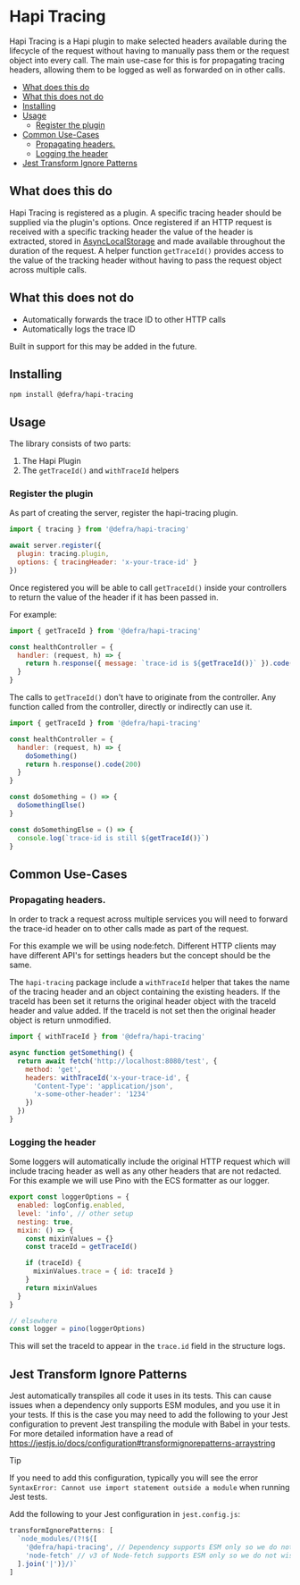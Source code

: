# Hapi Tracing

Hapi Tracing is a Hapi plugin to make selected headers available during the lifecycle of the request without having to
manually pass them or the request object into every call.
The main use-case for this is for propagating tracing headers, allowing them to be logged as well as forwarded on in
other calls.

- [What does this do](#what-does-this-do)
- [What this does not do](#what-this-does-not-do)
- [Installing](#installing)
- [Usage](#usage)
  - [Register the plugin](#register-the-plugin)
- [Common Use-Cases](#common-use-cases)
  - [Propagating headers.](#propagating-headers)
  - [Logging the header](#logging-the-header)
- [Jest Transform Ignore Patterns](#jest-transform-ignore-patterns)

## What does this do

Hapi Tracing is registered as a plugin. A specific tracing header should be supplied via the plugin's options.
Once registered if an HTTP request is received with a specific tracking header the value of the header is extracted,
stored in [AsyncLocalStorage](https://nodejs.org/api/async_context.html) and made available throughout the duration of the request.
A helper function `getTraceId()` provides access to the value of the tracking header without having to pass the request
object across multiple calls.

## What this does not do

- Automatically forwards the trace ID to other HTTP calls
- Automatically logs the trace ID

Built in support for this may be added in the future.

## Installing

`npm install @defra/hapi-tracing`

## Usage

The library consists of two parts:

1. The Hapi Plugin
2. The `getTraceId()` and `withTraceId` helpers

### Register the plugin

As part of creating the server, register the hapi-tracing plugin.

```js
import { tracing } from '@defra/hapi-tracing'

await server.register({
  plugin: tracing.plugin,
  options: { tracingHeader: 'x-your-trace-id' }
})
```

Once registered you will be able to call `getTraceId()` inside your controllers to return the value of the header if it
has been passed in.

For example:

```js
import { getTraceId } from '@defra/hapi-tracing'

const healthController = {
  handler: (request, h) => {
    return h.response({ message: `trace-id is ${getTraceId()}` }).code(200)
  }
}
```

The calls to `getTraceId()` don't have to originate from the controller. Any function called from the controller,
directly or indirectly can use it.

```js
import { getTraceId } from '@defra/hapi-tracing'

const healthController = {
  handler: (request, h) => {
    doSomething()
    return h.response().code(200)
  }
}

const doSomething = () => {
  doSomethingElse()
}

const doSomethingElse = () => {
  console.log(`trace-id is still ${getTraceId()}`)
}
```

## Common Use-Cases

### Propagating headers.

In order to track a request across multiple services you will need to forward the trace-id header on to other calls made
as part of the request.

For this example we will be using node:fetch. Different HTTP clients may have different API's for settings headers but
the concept should be the same.

The `hapi-tracing` package include a `withTraceId` helper that takes the name of the tracing header and an object
containing the existing headers.
If the traceId has been set it returns the original header object with the traceId header and value added. If the
traceId is not set then the original header object is return unmodified.

```js
import { withTraceId } from '@defra/hapi-tracing'

async function getSomething() {
  return await fetch('http://localhost:8080/test', {
    method: 'get',
    headers: withTraceId('x-your-trace-id', {
      'Content-Type': 'application/json',
      'x-some-other-header': '1234'
    })
  })
}
```

### Logging the header

Some loggers will automatically include the original HTTP request which will include tracing header as well as any other
headers that are not redacted.
For this example we will use Pino with the ECS formatter as our logger.

```js
export const loggerOptions = {
  enabled: logConfig.enabled,
  level: 'info', // other setup
  nesting: true,
  mixin: () => {
    const mixinValues = {}
    const traceId = getTraceId()

    if (traceId) {
      mixinValues.trace = { id: traceId }
    }
    return mixinValues
  }
}

// elsewhere
const logger = pino(loggerOptions)
```

This will set the traceId to appear in the `trace.id` field in the structure logs.

## Jest Transform Ignore Patterns

Jest automatically transpiles all code it uses in its tests. This can cause issues when a dependency only supports ESM
modules, and you use it in your tests. If this is the case you may need to add the following to your Jest configuration
to prevent Jest transpiling the module with Babel in your tests.
For more detailed information have a read of https://jestjs.io/docs/configuration#transformignorepatterns-arraystring

> [!TIP]
> If you need to add this configuration, typically you will see the error
> `SyntaxError: Cannot use import statement outside a module` when running Jest tests.

Add the following to your Jest configuration in `jest.config.js`:

```js
transformIgnorePatterns: [
  `node_modules/(?!${[
    '@defra/hapi-tracing', // Dependency supports ESM only so we do not wish to transpile it in our tests. It's already ready to go
    'node-fetch' // v3 of Node-fetch supports ESM only so we do not wish to transpile it in our tests. It's already ready to go
  ].join('|')}/)`
]
```
